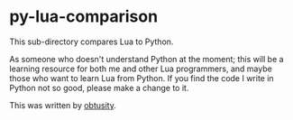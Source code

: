 # py-lua-comparison

This sub-directory compares Lua to Python.

As someone who doesn't understand Python at the moment; this will be a learning resource for both me and other Lua programmers, and maybe those who want to learn Lua from Python. If you find the code I write in Python not so good, please make a change to it.

This was written by [obtusity](https://github.com/obtusity).
